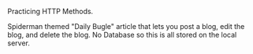 Practicing HTTP Methods. 

Spiderman themed "Daily Bugle" article that lets you post a blog, edit the blog, and delete the blog. 
No Database so this is all stored on the local server.

